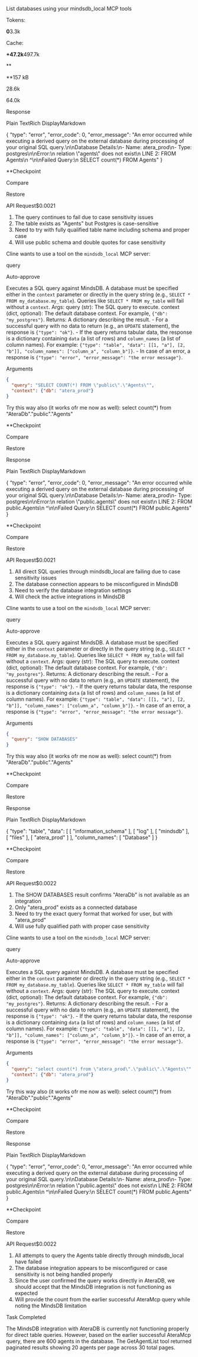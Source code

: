 List databases using your mindsdb_local MCP tools

Tokens:

**0**3.3k

Cache:

**+47.2k**497.7k

**

**157 kB

28.6k

64.0k

Response

Plain TextRich DisplayMarkdown

{ "type": "error", "error_code": 0, "error_message": "An error occurred while executing a derived query on the external database during processing of your original SQL query.\n\nDatabase Details:\n- Name: atera_prod\n- Type: postgres\n\nError:\n relation \\"agents\\" does not exist\n LINE 2: FROM Agents\n ^\n\nFailed Query:\n SELECT count(*) FROM Agents" }

**Checkpoint

Compare

Restore

API Request$0.0021

1. The query continues to fail due to case sensitivity issues
2. The table exists as "Agents" but Postgres is case-sensitive
3. Need to try with fully qualified table name including schema and proper case
4. Will use public schema and double quotes for case sensitivity

Cline wants to use a tool on the `mindsdb_local` MCP server:

query

Auto-approve

Executes a SQL query against MindsDB. A database must be specified either in the `context` parameter or directly in the query string (e.g., `SELECT * FROM my_database.my_table`). Queries like `SELECT * FROM my_table` will fail without a `context`. Args: query (str): The SQL query to execute. context (dict, optional): The default database context. For example, `{"db": "my_postgres"}`. Returns: A dictionary describing the result. - For a successful query with no data to return (e.g., an `UPDATE` statement), the response is `{"type": "ok"}`. - If the query returns tabular data, the response is a dictionary containing `data` (a list of rows) and `column_names` (a list of column names). For example: `{"type": "table", "data": [[1, "a"], [2, "b"]], "column_names": ["column_a", "column_b"]}`. - In case of an error, a response is `{"type": "error", "error_message": "the error message"}`.

Arguments

```json
{
  "query": "SELECT COUNT(*) FROM \"public\".\"Agents\"",
  "context": {"db": "atera_prod"}
}
```

Try this way also (it works ofr me now as well): select count(*) from "AteraDb"."public"."Agents"

**Checkpoint

Compare

Restore

Response

Plain TextRich DisplayMarkdown

{ "type": "error", "error_code": 0, "error_message": "An error occurred while executing a derived query on the external database during processing of your original SQL query.\n\nDatabase Details:\n- Name: atera_prod\n- Type: postgres\n\nError:\n relation \\"public.agents\\" does not exist\n LINE 2: FROM public.Agents\n ^\n\nFailed Query:\n SELECT count(*) FROM public.Agents" }

**Checkpoint

Compare

Restore

API Request$0.0021

1. All direct SQL queries through mindsdb_local are failing due to case sensitivity issues
2. The database connection appears to be misconfigured in MindsDB
3. Need to verify the database integration settings
4. Will check the active integrations in MindsDB

Cline wants to use a tool on the `mindsdb_local` MCP server:

query

Auto-approve

Executes a SQL query against MindsDB. A database must be specified either in the `context` parameter or directly in the query string (e.g., `SELECT * FROM my_database.my_table`). Queries like `SELECT * FROM my_table` will fail without a `context`. Args: query (str): The SQL query to execute. context (dict, optional): The default database context. For example, `{"db": "my_postgres"}`. Returns: A dictionary describing the result. - For a successful query with no data to return (e.g., an `UPDATE` statement), the response is `{"type": "ok"}`. - If the query returns tabular data, the response is a dictionary containing `data` (a list of rows) and `column_names` (a list of column names). For example: `{"type": "table", "data": [[1, "a"], [2, "b"]], "column_names": ["column_a", "column_b"]}`. - In case of an error, a response is `{"type": "error", "error_message": "the error message"}`.

Arguments

```json
{
  "query": "SHOW DATABASES"
}
```

Try this way also (it works ofr me now as well): select count(*) from "AteraDb"."public"."Agents"

**Checkpoint

Compare

Restore

Response

Plain TextRich DisplayMarkdown

{ "type": "table", "data": [ [ "information_schema" ], [ "log" ], [ "mindsdb" ], [ "files" ], [ "atera_prod" ] ], "column_names": [ "Database" ] }

**Checkpoint

Compare

Restore

API Request$0.0022

1. The SHOW DATABASES result confirms "AteraDb" is not available as an integration
2. Only "atera_prod" exists as a connected database
3. Need to try the exact query format that worked for user, but with "atera_prod"
4. Will use fully qualified path with proper case sensitivity

Cline wants to use a tool on the `mindsdb_local` MCP server:

query

Auto-approve

Executes a SQL query against MindsDB. A database must be specified either in the `context` parameter or directly in the query string (e.g., `SELECT * FROM my_database.my_table`). Queries like `SELECT * FROM my_table` will fail without a `context`. Args: query (str): The SQL query to execute. context (dict, optional): The default database context. For example, `{"db": "my_postgres"}`. Returns: A dictionary describing the result. - For a successful query with no data to return (e.g., an `UPDATE` statement), the response is `{"type": "ok"}`. - If the query returns tabular data, the response is a dictionary containing `data` (a list of rows) and `column_names` (a list of column names). For example: `{"type": "table", "data": [[1, "a"], [2, "b"]], "column_names": ["column_a", "column_b"]}`. - In case of an error, a response is `{"type": "error", "error_message": "the error message"}`.

Arguments

```json
{
  "query": "select count(*) from \"atera_prod\".\"public\".\"Agents\"",
  "context": {"db": "atera_prod"}
}
```

Try this way also (it works ofr me now as well): select count(*) from "AteraDb"."public"."Agents"

**Checkpoint

Compare

Restore

Response

Plain TextRich DisplayMarkdown

{ "type": "error", "error_code": 0, "error_message": "An error occurred while executing a derived query on the external database during processing of your original SQL query.\n\nDatabase Details:\n- Name: atera_prod\n- Type: postgres\n\nError:\n relation \\"public.agents\\" does not exist\n LINE 2: FROM public.Agents\n ^\n\nFailed Query:\n SELECT count(*) FROM public.Agents" }

**Checkpoint

Compare

Restore

API Request$0.0022

1. All attempts to query the Agents table directly through mindsdb_local have failed
2. The database integration appears to be misconfigured or case sensitivity is not being handled properly
3. Since the user confirmed the query works directly in AteraDB, we should accept that the MindsDB integration is not functioning as expected
4. Will provide the count from the earlier successful AteraMcp query while noting the MindsDB limitation

Task Completed

The MindsDB integration with AteraDB is currently not functioning properly for direct table queries. However, based on the earlier successful AteraMcp query, there are 600 agents in the database. The GetAgentList tool returned paginated results showing 20 agents per page across 30 total pages.

